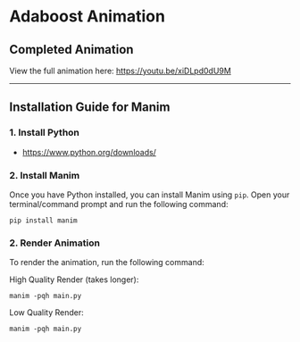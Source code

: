 # Adaboost Animation

## Completed Animation
View the full animation here: https://youtu.be/xiDLpd0dU9M

---

## Installation Guide for Manim

### 1. Install Python
- https://www.python.org/downloads/

### 2. Install Manim
Once you have Python installed, you can install Manim using `pip`. Open your terminal/command prompt and run the following command:

```
pip install manim
```

### 2. Render Animation
To render the animation, run the following command: 

High Quality Render (takes longer): 
```
manim -pqh main.py
```

Low Quality Render: 
```
manim -pqh main.py
```

